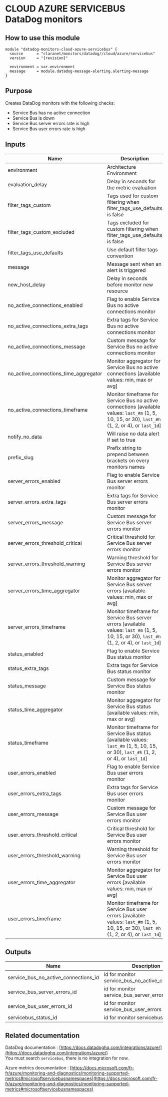 # CLOUD AZURE SERVICEBUS DataDog monitors

## How to use this module

```hcl
module "datadog-monitors-cloud-azure-servicebus" {
  source      = "claranet/monitors/datadog//cloud/azure/servicebus"
  version     = "{revision}"

  environment = var.environment
  message     = module.datadog-message-alerting.alerting-message
}

```

## Purpose

Creates DataDog monitors with the following checks:

- Service Bus has no active connection
- Service Bus is down
- Service Bus server errors rate is high
- Service Bus user errors rate is high

## Inputs

| Name | Description | Type | Default | Required |
|------|-------------|------|---------|:-----:|
| environment | Architecture Environment | `string` | n/a | yes |
| evaluation\_delay | Delay in seconds for the metric evaluation | `number` | `900` | no |
| filter\_tags\_custom | Tags used for custom filtering when filter\_tags\_use\_defaults is false | `string` | `"*"` | no |
| filter\_tags\_custom\_excluded | Tags excluded for custom filtering when filter\_tags\_use\_defaults is false | `string` | `""` | no |
| filter\_tags\_use\_defaults | Use default filter tags convention | `string` | `"true"` | no |
| message | Message sent when an alert is triggered | `any` | n/a | yes |
| new\_host\_delay | Delay in seconds before monitor new resource | `number` | `300` | no |
| no\_active\_connections\_enabled | Flag to enable Service Bus no active connections monitor | `string` | `"true"` | no |
| no\_active\_connections\_extra\_tags | Extra tags for Service Bus no active connections monitor | `list(string)` | `[]` | no |
| no\_active\_connections\_message | Custom message for Service Bus no active connections monitor | `string` | `""` | no |
| no\_active\_connections\_time\_aggregator | Monitor aggregator for Service Bus no active connections [available values: min, max or avg] | `string` | `"max"` | no |
| no\_active\_connections\_timeframe | Monitor timeframe for Service Bus no active connections [available values: `last_#m` (1, 5, 10, 15, or 30), `last_#h` (1, 2, or 4), or `last_1d`] | `string` | `"last_5m"` | no |
| notify\_no\_data | Will raise no data alert if set to true | `bool` | `true` | no |
| prefix\_slug | Prefix string to prepend between brackets on every monitors names | `string` | `""` | no |
| server\_errors\_enabled | Flag to enable Service Bus server errors monitor | `string` | `"true"` | no |
| server\_errors\_extra\_tags | Extra tags for Service Bus server errors monitor | `list(string)` | `[]` | no |
| server\_errors\_message | Custom message for Service Bus server errors monitor | `string` | `""` | no |
| server\_errors\_threshold\_critical | Critical threshold for Service Bus server errors monitor | `number` | `90` | no |
| server\_errors\_threshold\_warning | Warning threshold for Service Bus server errors monitor | `number` | `50` | no |
| server\_errors\_time\_aggregator | Monitor aggregator for Service Bus server errors [available values: min, max or avg] | `string` | `"min"` | no |
| server\_errors\_timeframe | Monitor timeframe for Service Bus server errors [available values: `last_#m` (1, 5, 10, 15, or 30), `last_#h` (1, 2, or 4), or `last_1d`] | `string` | `"last_5m"` | no |
| status\_enabled | Flag to enable Service Bus status monitor | `string` | `"true"` | no |
| status\_extra\_tags | Extra tags for Service Bus status monitor | `list(string)` | `[]` | no |
| status\_message | Custom message for Service Bus status monitor | `string` | `""` | no |
| status\_time\_aggregator | Monitor aggregator for Service Bus status [available values: min, max or avg] | `string` | `"max"` | no |
| status\_timeframe | Monitor timeframe for Service Bus status [available values: `last_#m` (1, 5, 10, 15, or 30), `last_#h` (1, 2, or 4), or `last_1d`] | `string` | `"last_5m"` | no |
| user\_errors\_enabled | Flag to enable Service Bus user errors monitor | `string` | `"true"` | no |
| user\_errors\_extra\_tags | Extra tags for Service Bus user errors monitor | `list(string)` | `[]` | no |
| user\_errors\_message | Custom message for Service Bus user errors monitor | `string` | `""` | no |
| user\_errors\_threshold\_critical | Critical threshold for Service Bus user errors monitor | `number` | `90` | no |
| user\_errors\_threshold\_warning | Warning threshold for Service Bus user errors monitor | `number` | `50` | no |
| user\_errors\_time\_aggregator | Monitor aggregator for Service Bus user errors [available values: min, max or avg] | `string` | `"min"` | no |
| user\_errors\_timeframe | Monitor timeframe for Service Bus user errors [available values: `last_#m` (1, 5, 10, 15, or 30), `last_#h` (1, 2, or 4), or `last_1d`] | `string` | `"last_5m"` | no |

## Outputs

| Name | Description |
|------|-------------|
| service\_bus\_no\_active\_connections\_id | id for monitor service\_bus\_no\_active\_connections |
| service\_bus\_server\_errors\_id | id for monitor service\_bus\_server\_errors |
| service\_bus\_user\_errors\_id | id for monitor service\_bus\_user\_errors |
| servicebus\_status\_id | id for monitor servicebus\_status |

## Related documentation

DataDog documentation : [https://docs.datadoghq.com/integrations/azure/](https://docs.datadoghq.com/integrations/azure/)  
You must search `servicebus`, there is no integration for now.

Azure metrics documentation : [https://docs.microsoft.com/fr-fr/azure/monitoring-and-diagnostics/monitoring-supported-metrics#microsoftservicebusnamespaces](https://docs.microsoft.com/fr-fr/azure/monitoring-and-diagnostics/monitoring-supported-metrics#microsoftservicebusnamespaces)
